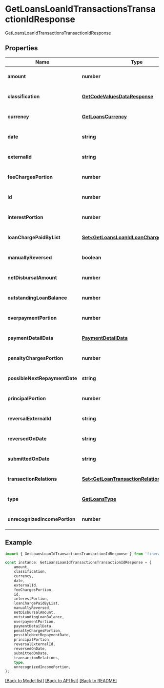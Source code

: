 # GetLoansLoanIdTransactionsTransactionIdResponse

GetLoansLoanIdTransactionsTransactionIdResponse

## Properties

Name | Type | Description | Notes
------------ | ------------- | ------------- | -------------
**amount** | **number** |  | [optional] [default to undefined]
**classification** | [**GetCodeValuesDataResponse**](GetCodeValuesDataResponse.md) |  | [optional] [default to undefined]
**currency** | [**GetLoansCurrency**](GetLoansCurrency.md) |  | [optional] [default to undefined]
**date** | **string** |  | [optional] [default to undefined]
**externalId** | **string** |  | [optional] [default to undefined]
**feeChargesPortion** | **number** |  | [optional] [default to undefined]
**id** | **number** |  | [optional] [default to undefined]
**interestPortion** | **number** |  | [optional] [default to undefined]
**loanChargePaidByList** | [**Set&lt;GetLoansLoanIdLoanChargePaidByData&gt;**](GetLoansLoanIdLoanChargePaidByData.md) |  | [optional] [default to undefined]
**manuallyReversed** | **boolean** |  | [optional] [default to undefined]
**netDisbursalAmount** | **number** |  | [optional] [default to undefined]
**outstandingLoanBalance** | **number** |  | [optional] [default to undefined]
**overpaymentPortion** | **number** |  | [optional] [default to undefined]
**paymentDetailData** | [**PaymentDetailData**](PaymentDetailData.md) |  | [optional] [default to undefined]
**penaltyChargesPortion** | **number** |  | [optional] [default to undefined]
**possibleNextRepaymentDate** | **string** |  | [optional] [default to undefined]
**principalPortion** | **number** |  | [optional] [default to undefined]
**reversalExternalId** | **string** |  | [optional] [default to undefined]
**reversedOnDate** | **string** |  | [optional] [default to undefined]
**submittedOnDate** | **string** |  | [optional] [default to undefined]
**transactionRelations** | [**Set&lt;GetLoanTransactionRelation&gt;**](GetLoanTransactionRelation.md) |  | [optional] [default to undefined]
**type** | [**GetLoansType**](GetLoansType.md) |  | [optional] [default to undefined]
**unrecognizedIncomePortion** | **number** |  | [optional] [default to undefined]

## Example

```typescript
import { GetLoansLoanIdTransactionsTransactionIdResponse } from 'fineract-typescript-client';

const instance: GetLoansLoanIdTransactionsTransactionIdResponse = {
    amount,
    classification,
    currency,
    date,
    externalId,
    feeChargesPortion,
    id,
    interestPortion,
    loanChargePaidByList,
    manuallyReversed,
    netDisbursalAmount,
    outstandingLoanBalance,
    overpaymentPortion,
    paymentDetailData,
    penaltyChargesPortion,
    possibleNextRepaymentDate,
    principalPortion,
    reversalExternalId,
    reversedOnDate,
    submittedOnDate,
    transactionRelations,
    type,
    unrecognizedIncomePortion,
};
```

[[Back to Model list]](../README.md#documentation-for-models) [[Back to API list]](../README.md#documentation-for-api-endpoints) [[Back to README]](../README.md)
